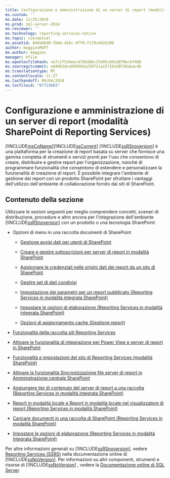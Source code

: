 ```yaml
---
title: Configurazione e amministrazione di un server di report (modalità Reporting Services SharePoint) | Microsoft Docs
ms.custom: ''
ms.date: 11/25/2019
ms.prod: sql-server-2014
ms.reviewer: ''
ms.technology: reporting-services-native
ms.topic: conceptual
ms.assetid: 846e86d0-fbbb-426c-97f9-f179cd42b390
author: maggiesMSFT
ms.author: maggies
manager: kfile
ms.openlocfilehash: ce7c1f524eec4785ddbc25d95c641d070ecbf408
ms.sourcegitcommit: ad4d92dce894592a259721a1571b1d8736abacdb
ms.translationtype: MT
ms.contentlocale: it-IT
ms.lasthandoff: 08/04/2020
ms.locfileid: "87723603"
---
```

# <a name="configuration-and-administration-of-a-report-server-reporting-services-sharepoint-mode"></a>Configurazione e amministrazione di un server di report (modalità SharePoint di Reporting Services)
  [!INCLUDE[msCoName](../includes/msconame-md.md)][!INCLUDE[ssCurrent](../includes/sscurrent-md.md)] [!INCLUDE[ssRSnoversion](../includes/ssrsnoversion-md.md)] è una piattaforma per la creazione di report basata su server che fornisce una gamma completa di strumenti e servizi pronti per l'uso che consentono di creare, distribuire e gestire report per l'organizzazione, nonché di programmare funzionalità che consentono di estendere e personalizzare la funzionalità di creazione di report. È possibile integrare l'ambiente di gestione dei report con un prodotto SharePoint per sfruttare i vantaggi dell'utilizzo dell'ambiente di collaborazione fornito dai siti di SharePoint.  
  
## <a name="in-this-section"></a>Contenuto della sezione  
 Utilizzare le sezioni seguenti per meglio comprendere concetti, scenari di distribuzione, procedure e altro ancora per l'integrazione dell'ambiente [!INCLUDE[ssRSnoversion](../includes/ssrsnoversion-md.md)] con un prodotto o una tecnologia SharePoint:  
  
-   Opzioni di menu in una raccolta documenti di SharePoint  
  
    -   [Gestione avvisi dati per utenti di SharePoint](../../2014/reporting-services/data-alert-manager-for-sharepoint-users.md)  
  
    -   [Creare e gestire sottoscrizioni per server di report in modalità SharePoint](subscriptions/create-and-manage-subscriptions-for-sharepoint-mode-report-servers.md)  
  
    -   [Aggiornare le credenziali nelle origini dati dei report da un sito di SharePoint](report-data/update-credentials-in-report-data-sources-from-a-sharepoint-site.md)  
  
    -   [Gestire set di dati condivisi](report-data/manage-shared-datasets.md)  
  
    -   [Impostazione dei parametri per un report pubblicato &#40;Reporting Services in modalità integrata SharePoint&#41;](report-design/set-parameters-on-a-published-report-sharepoint-integrated-mode.md)  
  
    -   [Impostare le opzioni di elaborazione &#40;Reporting Services in modalità integrata SharePoint&#41;](../../2014/reporting-services/set-processing-options-reporting-services-in-sharepoint-integrated-mode.md)  
  
    -   [Opzioni di aggiornamento cache &#40;Gestione report&#41;](../../2014/reporting-services/cache-refresh-options-report-manager.md)  
  
-   [Funzionalità della raccolta siti Reporting Services](../../2014/reporting-services/reporting-services-site-collection-features.md)  
  
-   [Attivare le funzionalità di integrazione per Power View e server di report in SharePoint](activate-the-report-server-and-power-view-integration-features-in-sharepoint.md)  
  
-   [Funzionalità e impostazioni del sito di Reporting Services &#40;modalità SharePoint&#41;](../../2014/reporting-services/reporting-services-site-settings-and-site-features-sharepoint-mode.md)  
  
-   [Attivare la funzionalità Sincronizzazione file server di report in Amministrazione centrale SharePoint](../../2014/reporting-services/activate-report-server-file-sync-feature-sharepoint-central-administration.md)  
  
-   [Aggiungere tipi di contenuto del server di report a una raccolta &#40;Reporting Services in modalità integrata SharePoint&#41;](../../2014/reporting-services/add-reporting-services-content-types-to-a-sharepoint-library.md)  
  
-   [Report in modalità locale e Report in modalità locale nel visualizzatore di report &#40;Reporting Services in modalità SharePoint&#41;](../../2014/reporting-services/local-vs-connected-mode-report-viewer-reporting-services-sharepoint-mode.md)  
  
-   [Caricare documenti in una raccolta di SharePoint &#40;Reporting Services in modalità SharePoint&#41;](../../2014/reporting-services/upload-documents-to-a-sharepoint-library-reporting-services-in-sharepoint-mode.md)  
  
-   [Impostare le opzioni di elaborazione &#40;Reporting Services in modalità integrata SharePoint&#41;](../../2014/reporting-services/set-processing-options-reporting-services-in-sharepoint-integrated-mode.md)  
  
 Per altre informazioni generali su [!INCLUDE[ssRSnoversion](../includes/ssrsnoversion-md.md)], vedere [Reporting Services &#40;SSRS&#41;](create-deploy-and-manage-mobile-and-paginated-reports.md) nella documentazione online di [!INCLUDE[ssNoVersion](../includes/ssnoversion-md.md)]. Per informazioni su altri componenti, strumenti e risorse di [!INCLUDE[ssNoVersion](../includes/ssnoversion-md.md)] , vedere la [Documentazione online di SQL Server](../index.yml).  
  
  
